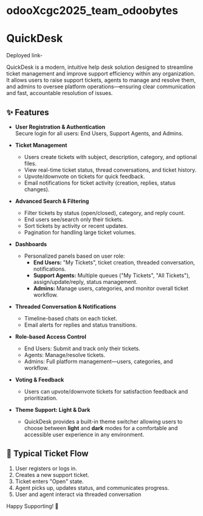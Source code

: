 # odooXcgc2025_team_odoobytes
# QuickDesk

Deployed link- 

QuickDesk is a modern, intuitive help desk solution designed to streamline ticket management and improve support efficiency within any organization. It allows users to raise support tickets, agents to manage and resolve them, and admins to oversee platform operations—ensuring clear communication and fast, accountable resolution of issues.

## ✨ Features

- **User Registration & Authentication**  
  Secure login for all users: End Users, Support Agents, and Admins.

- **Ticket Management**  
  - Users create tickets with subject, description, category, and optional files.  
  - View real-time ticket status, thread conversations, and ticket history.  
  - Upvote/downvote on tickets for quick feedback.  
  - Email notifications for ticket activity (creation, replies, status changes).

- **Advanced Search & Filtering**  
  - Filter tickets by status (open/closed), category, and reply count.  
  - End users see/search only their tickets.  
  - Sort tickets by activity or recent updates.  
  - Pagination for handling large ticket volumes.

- **Dashboards**  
  - Personalized panels based on user role:  
    - **End Users:** "My Tickets", ticket creation, threaded conversation, notifications.  
    - **Support Agents:** Multiple queues ("My Tickets", "All Tickets"), assign/update/reply, status management.  
    - **Admins:** Manage users, categories, and monitor overall ticket workflow.

- **Threaded Conversation & Notifications**  
  - Timeline-based chats on each ticket.  
  - Email alerts for replies and status transitions.

- **Role-based Access Control**  
  - End Users: Submit and track only their tickets.  
  - Agents: Manage/resolve tickets.  
  - Admins: Full platform management—users, categories, and workflow.

- **Voting & Feedback**  
  - Users can upvote/downvote tickets for satisfaction feedback and prioritization.

- **Theme Support: Light & Dark**  
  - QuickDesk provides a built-in theme switcher allowing users to choose between **light** and **dark** modes for a comfortable and accessible user experience in any environment.

## 🚦 Typical Ticket Flow

1. User registers or logs in.  
2. Creates a new support ticket.  
3. Ticket enters "Open" state.  
4. Agent picks up, updates status, and communicates progress.  
5. User and agent interact via threaded conversation

Happy Supporting! 🚀
